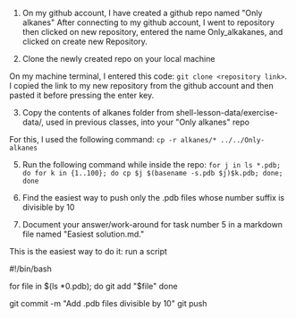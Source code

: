 1. On my github account, I have created a github repo named "Only alkanes"
   After connecting to my github account, I went to repository then clicked on new repository, entered the name Only_alkakanes, and clicked on create new Repository.

2. Clone the newly created repo on your local machine

On my machine terminal, I entered this code: `git clone <repository link>`.
I copied the link to my new repository from the github account and then pasted it before pressing the enter key.

3. Copy the contents of alkanes folder from shell-lesson-data/exercise-data/, used in previous classes, into your "Only alkanes" repo

For this, I used the following command: `cp -r alkanes/* ../../Only-alkanes`

5. Run the following command while inside the repo: `for j in ls *.pdb; do for k in {1..100}; do cp $j $(basename -s.pdb $j)$k.pdb; done; done`

6. Find the easiest way to push only the .pdb files whose number suffix is divisible by 10

7. Document your answer/work-around for task number 5 in a markdown file named "Easiest solution.md."

This is the easiest way to do it: run a script

#!/bin/bash

for file in $(ls *0.pdb); do
  git add "$file"
done

git commit -m "Add .pdb files divisible by 10"
git push

